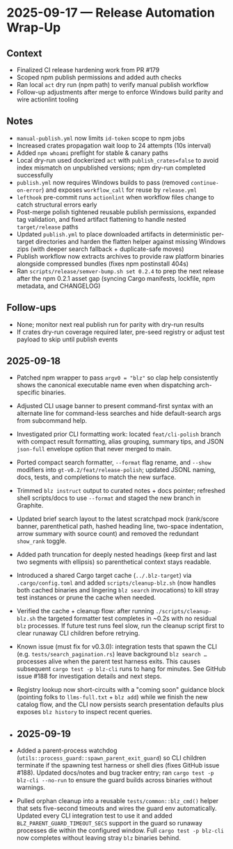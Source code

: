 # 2025-09-17 — Release Automation Wrap-Up

## Context
- Finalized CI release hardening work from PR #179
- Scoped npm publish permissions and added auth checks
- Ran local `act` dry run (npm path) to verify manual publish workflow
- Follow-up adjustments after merge to enforce Windows build parity and wire actionlint tooling

## Notes
- `manual-publish.yml` now limits `id-token` scope to npm jobs
- Increased crates propagation wait loop to 24 attempts (10s interval)
- Added `npm whoami` preflight for stable & canary paths
- Local dry-run used dockerized `act` with `publish_crates=false` to avoid index mismatch on unpublished versions; npm dry-run completed successfully
- `publish.yml` now requires Windows builds to pass (removed `continue-on-error`) and exposes `workflow_call` for reuse by `release.yml`
- `lefthook` pre-commit runs `actionlint` when workflow files change to catch structural errors early
- Post-merge polish tightened reusable publish permissions, expanded tag validation, and fixed artifact flattening to handle nested `target/release` paths
- Updated `publish.yml` to place downloaded artifacts in deterministic per-target directories and harden the flatten helper against missing Windows zips (with deeper search fallback + duplicate-safe moves)
- Publish workflow now extracts archives to provide raw platform binaries alongside compressed bundles (fixes npm postinstall 404s)
- Ran `scripts/release/semver-bump.sh set 0.2.4` to prep the next release after the npm 0.2.1 asset gap (syncing Cargo manifests, lockfile, npm metadata, and CHANGELOG)

## Follow-ups
- None; monitor next real publish run for parity with dry-run results
- If crates dry-run coverage required later, pre-seed registry or adjust test payload to skip until publish events

## 2025-09-18
- Patched npm wrapper to pass `argv0 = "blz"` so clap help consistently shows the canonical executable name even when dispatching arch-specific binaries.
- Adjusted CLI usage banner to present command-first syntax with an alternate line for command-less searches and hide default-search args from subcommand help.
- Investigated prior CLI formatting work: located `feat/cli-polish` branch with compact result formatting, alias grouping, summary tips, and JSON `json-full` envelope option that never merged to main.
- Ported compact search formatter, `--format` flag rename, and `--show` modifiers into `gt-v0.2/feat/release-polish`; updated JSONL naming, docs, tests, and completions to match the new surface.
- Trimmed `blz instruct` output to curated notes + docs pointer; refreshed shell scripts/docs to use `--format` and staged the new branch in Graphite.
- Updated brief search layout to the latest scratchpad mock (rank/score banner, parenthetical path, hashed heading line, two-space indentation, arrow summary with source count) and removed the redundant `show_rank` toggle.
- Added path truncation for deeply nested headings (keep first and last two segments with ellipsis) so parenthetical context stays readable.
- Introduced a shared Cargo target cache (`../.blz-target`) via `.cargo/config.toml` and added `scripts/cleanup-blz.sh` (now handles both cached binaries and lingering `blz search` invocations) to kill stray test instances or prune the cache when needed.
- Verified the cache + cleanup flow: after running `./scripts/cleanup-blz.sh` the targeted formatter test completes in ~0.2s with no residual `blz` processes. If future test runs feel slow, run the cleanup script first to clear runaway CLI children before retrying.
- Known issue (must fix for v0.3.0): integration tests that spawn the CLI (e.g. `tests/search_pagination.rs`) leave background `blz search …` processes alive when the parent test harness exits. This causes subsequent `cargo test -p blz-cli` runs to hang for minutes. See GitHub issue #188 for investigation details and next steps.
- Registry lookup now short-circuits with a "coming soon" guidance block (pointing folks to `llms-full.txt` + `blz add`) while we finish the new catalog flow, and the CLI now persists search presentation defaults plus exposes `blz history` to inspect recent queries.

- ## 2025-09-19
- Added a parent-process watchdog (`utils::process_guard::spawn_parent_exit_guard`) so CLI children terminate if the spawning test harness or shell dies (fixes GitHub issue #188). Updated docs/notes and bug tracker entry; ran `cargo test -p blz-cli --no-run` to ensure the guard builds across binaries without warnings.
- Pulled orphan cleanup into a reusable `tests/common::blz_cmd()` helper that sets five-second timeouts and wires the guard env automatically. Updated every CLI integration test to use it and added `BLZ_PARENT_GUARD_TIMEOUT_SECS` support in the guard so runaway processes die within the configured window. Full `cargo test -p blz-cli` now completes without leaving stray `blz` binaries behind.
